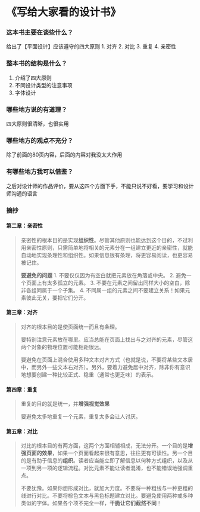 # 《写给大家看的设计书》

### 这本书主要在谈些什么？

给出了【平面设计】应该遵守的四大原则 1. 对齐 2. 对比 3. 重复 4. 亲密性

### 整本书的结构是什么？

1. 介绍了四大原则
2. 不同设计类型的注意事项
3. 字体设计

### 哪些地方说的有道理？

四大原则很清晰，也很实用

### 哪些地方的观点不充分？

除了前面的80页内容，后面的内容对我没太大作用

### 有哪些地方我可以借鉴？

之后对设计师的作品评价，要从这四个方面下手，不能只说不好看，要学习和设计师沟通的语言

### 摘抄

#### 第二章：亲密性

> 亲密性的根本目的是实现**组织性**。尽管其他原则也能达到这个目的，不过利用亲密性原则，只需简单地将相关的元素分在一组建立更近的亲密性，就能自动地实现条理性和组织性。如果信息很有条理，将更容易阅读，也更容易被记住。
>
> **要避免的问题** 1. 不要仅仅因为有空白就把元素放在角落或中央。 2. 避免一个页面上有太多孤立的元素。 3. 不要在元素之间留出同样大小的空白，除非各组同属于一个子集。 4. 不同属一组的元素之间不要建立关系！如果元素彼此无关，要把它们分开。

#### 第三章：对齐

> 对齐的根本目的是使页面统一而且有条理。
>
> 要特别注意元素放在哪里。应当总能在页面上找出与之对齐的元素，尽管这两个对象的物理位置可能相距很远。
>
> 要避免在页面上混合使用多种文本对齐方式（也就是说，不要将某些文本居中，而另外一些文本右对齐）。另外，要着力避免居中对齐，除非你有意识地想要创建一种比较正式、稳重（通常也更乏味）的表示。

#### 第四章：重复

> 重复的目的就是统一，并**增强视觉效果**
>
> 要避免太多地重复一个元素，重复太多会让人讨厌。

#### 第五章：对比

> 对比的根本目的有两方面，这两个方面相辅相成，无法分开。一个目的是**增强页面的效果**，如果一个页面看起来很有意思，往往更有可读性。另一个目的是有助于信息的**组织**。读者应当能立即了解信息以何种方式组织，以及从一项到另一项的逻辑流程。对比元素不能让读者混淆，也不能错误地强调重点。
>
> 不要犹豫。如果你想形成对比，就加大力度。不要将一种粗线与一种更粗的线进行对比。不要将棕色文本与黑色标题建立对比。要避免使用两种或多种类似的字体。如果各个项不完全一样，**干脆让它们截然不同**！

